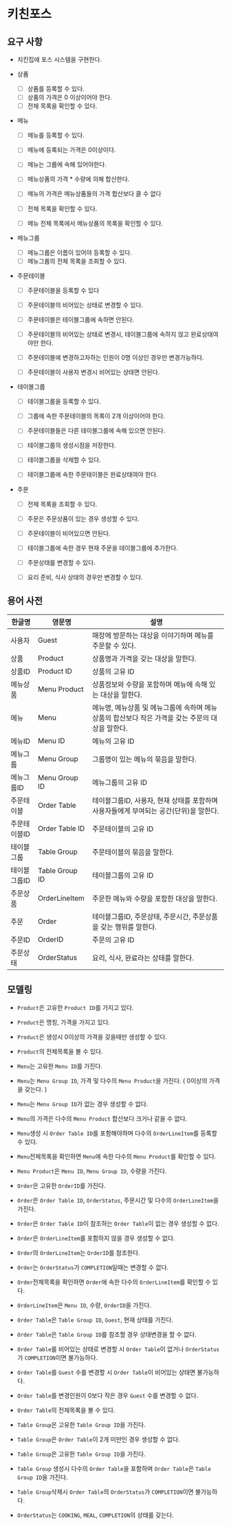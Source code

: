 # 키친포스

## 요구 사항

- 치킨집에 포스 시스템을 구현한다.

- 상품
  - [ ] 상품를 등록할 수 있다.
  - [ ] 상품의 가격은 0 이상이어야 한다.
  - [ ] 전체 목록을 확인할 수 있다.
    
- 메뉴
  - [ ] 메뉴를 등록할 수 있다.
  - [ ] 메뉴에 등록되는 가격은 0이상이다.
  - [ ] 메뉴는 그룹에 속해 있어야한다.
  - [ ] 메뉴상품의 가격 * 수량에 의해 합산한다.
  - [ ] 메뉴의 가격은 메뉴상품들의 가격 합산보다 클 수 없다
  
  - [ ] 전체 목록을 확인할 수 있다.
  - [ ] 메뉴 전체 목록에서 메뉴상품의 목록을 확인할 수 있다.
    
- 메뉴그룹
  - [ ] 메뉴그룹은 이름이 있어야 등록할 수 있다.
  - [ ] 메뉴그룹의 전체 목록을 조회할 수 있다.
  
- 주문테이블
  - [ ] 주문테이블을 등록할 수 있다
  
  - [ ] 주문테이블의 비어있는 상태로 변경할 수 있다.  
  - [ ] 주문테이블은 테이블그룹에 속하면 안된다.
  - [ ] 주문테이블의 비어있는 상태로 변경시, 테이블그룹에 속하지 않고 완료상태여야만 한다.
  
  - [ ] 주문테이블에 변경하고자하는 인원이 0명 이상인 경우만 변경가능하다.
  - [ ] 주문테이블이 사용자 변경시 비어있는 상태면 안된다.
  
  
- 테이블그룹
  - [ ] 테이블그룹을 등록할 수 있다.
  - [ ] 그룹에 속한 주문테이블의 목록이 2개 이상이어야 한다.
  - [ ] 주문테이블들은 다른 테이블그룹에 속해 있으면 안된다.
  - [ ] 테이블그룹의 생성시점을 저장한다.
  
  - [ ] 테이블그룹을 삭제할 수 있다.  
  - [ ] 테이블그룹에 속한 주문테이블은 완료상태여야 한다.


- 주문
  - [ ] 전체 목록을 조회할 수 있다.
  
  - [ ] 주문은 주문상품이 있는 경우 생성할 수 있다.
  - [ ] 주문테이블이 비어있으면 안된다.
  - [ ] 테이블그룹에 속한 경우 현재 주문을 테이블그룹에 추가한다.
  
  - [ ] 주문상태를 변경할 수 있다.
  - [ ] 요리 준비, 식사  상태의 경우만 변경할 수 있다.
  
## 용어 사전

| 한글명 | 영문명 | 설명 |
| --- | --- | --- |
| 사용자 | Guest | 매장에 방문하는 대상을 이야기하며 메뉴를 주문할 수 있다. |
| 상품 | Product | 상품명과 가격을 갖는 대상을 말한다. |
| 상품ID | Product ID | 상품의 고유 ID |
| 메뉴상품 | Menu Product | 상품정보와 수량을 포함하며 메뉴에 속해 있는 대상을 말한다. |
| 메뉴 | Menu | 메뉴명, 메뉴상품 및 메뉴그룹에 속하며 메뉴상품의 합산보다 작은 가격을 갖는 주문의 대상을 말한다. |
| 메뉴ID | Menu ID | 메뉴의 고유 ID |
| 메뉴그룹 | Menu Group | 그룹명이 있는 메뉴의 묶음을 말한다. |
| 메뉴그룹ID | Menu Group ID | 메뉴그룹의 고유 ID |
| 주문테이블 | Order Table | 테이블그룹ID, 사용자, 현재 상태를 포함하며 사용자들에게 부여되는 공간(단위)을 말한다.
| 주문테이블ID | Order Table ID | 주문테이블의 고유 ID |
| 테이블그룹 | Table Group | 주문테이블의 묶음을 말한다. |
| 테이블그룹ID | Table Group ID | 테이블그룹의 고유 ID |
| 주문상품 | OrderLineItem | 주문한 메뉴와 수량을 포함한 대상을 말한다. |
| 주문 | Order | 테이블그룹ID, 주문상태, 주문시간, 주문상품을 갖는 행위를 말한다. |
| 주문ID | OrderID | 주문의 고유 ID |
| 주문상태 | OrderStatus | 요리, 식사, 완료라는 상태를 말한다. |

## 모델링

- `Product`은 고유한 `Product ID`를 가지고 있다.
- `Product`은 명칭, 가격을 가지고 있다.
- `Product`은 생성시 0이상의 가격을 갖을때만 생성할 수 있다.
- `Product`의 전체목록을 볼 수 있다.

- `Menu`는 고유한 `Menu ID`를 가진다.
- `Menu`는 `Menu Group ID`, 가격 및 다수의 `Menu Product`을 가진다. ( 0이상의 가격을 갖는다. )
- `Menu`는 `Menu Group ID`가 없는 경우 생성할 수 없다.
- `Menu`의 가격은 다수의 `Menu Product` 합산보다 크거나 같을 수 없다.
- `Menu`생성 시 `Order Table ID`를 포함해야하며 다수의 `OrderLineItem`를 등록할 수 있다.
- `Menu`전체목록을 확인하면 `Menu`에 속한 다수의 `Menu Product`를 확인할 수 있다.

- `Menu Product`은 `Menu ID`, `Menu Group ID`, 수량을 가진다.

- `Order`은 고유한 `OrderID`를 가진다.
- `Order`은 `Order Table ID`, `OrderStatus`, 주문시간 및 다수의 `OrderLineItem`을 가진다.
- `Order`은 `Order Table ID`이 참조하는 `Order Table`이 없는 경우 생성할 수 없다.
- `Order`은 `OrderLineItem`를 포함하지 않을 경우 생성할 수 없다.
- `Order`의 `OrderLineItem`는 `OrderID`를 참조한다.
- `Order`는 `OrderStatus`가 `COMPLETION`일때는 변경할 수 없다.
- `Order`전체목록을 확인하면 `Order`에 속한 다수의 `OrderLineItem`를 확인할 수 있다.

- `OrderLineItem`은 `Menu ID`, 수량, `OrderID`을 가진다.

- `Order Table`은 `Table Group ID`, `Guest`, 현재 상태를 가진다.
- `Order Table`은 `Table Group ID`를 참조할 경우 상태변경을 할 수 없다.
- `Order Table`를 비어있는 상태로 변경할 시 `Order Table`이 없거나 `OrderStatus`가 `COMPLETION`이면 불가능하다.
- `Order Table`를 `Guest` 수를 변경할 시 `Order Table`이 비어있는 상태면 불가능하다.
- `Order Table`를 변경인원이 0보다 작은 경우 `Guest` 수를 변경할 수 없다.
- `Order Table`의 전체목록을 볼 수 있다.

- `Table Group`은 고유한 `Table Group ID`을 가진다.
- `Table Group`은 `Order Table`이 2개 미만인 경우 생성할 수 없다.
- `Table Group`은 고유한 `Table Group ID`을 가진다.
- `Table Group` 생성시 다수의 `Order Table`을 포함하며 `Order Table`은 `Table Group ID`을 가진다.
- `Table Group`삭제시 `Order Table`의 `OrderStatus`가 `COMPLETION`이면 불가능하다.

- `OrderStatus`는 `COOKING`, `MEAL`, `COMPLETION`의 상태를 갖는다.
